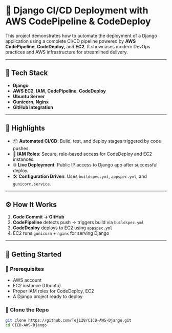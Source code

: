 # 🚀 Django CI/CD Deployment with AWS CodePipeline & CodeDeploy

This project demonstrates how to automate the deployment of a Django application using a complete CI/CD pipeline powered by **AWS CodePipeline**, **CodeDeploy**, and **EC2**. It showcases modern DevOps practices and AWS infrastructure for streamlined delivery.

---

## 🔧 Tech Stack

- **Django**
- **AWS EC2**, **IAM**, **CodePipeline**, **CodeDeploy**
- **Ubuntu Server**
- **Gunicorn**, **Nginx**
- **GitHub Integration**

---

## 🌟 Highlights

- 📦 **Automated CI/CD**: Build, test, and deploy stages triggered by code pushes.
- 🔐 **IAM Roles**: Secure, role-based access for CodeDeploy and EC2 instances.
- 🌐 **Live Deployment**: Public IP access to Django app after successful deploy.
- 🛠️ **Configuration Driven**: Uses `buildspec.yml`, `appspec.yml`, and `gunicorn.service`.

---

## ⚙️ How It Works

1. **Code Commit → GitHub**
2. **CodePipeline** detects push → triggers build via `buildspec.yml`
3. **CodeDeploy** deploys to EC2 using `appspec.yml`
4. EC2 runs `gunicorn` + `nginx` for serving Django

---

## 🚀 Getting Started

### 🔑 Prerequisites

- AWS account
- EC2 instance (Ubuntu)
- Proper IAM roles for CodeDeploy, EC2
- A Django project ready to deploy

### 🧩 Clone the Repo

```bash
git clone https://github.com/Tej128/CICD-AWS-Django.git
cd CICD-AWS-Django
